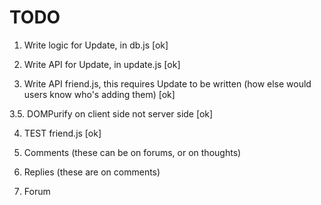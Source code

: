 # TODO

1. Write logic for Update, in db.js [ok]

2. Write API for Update, in update.js [ok]

3. Write API friend.js, this requires Update to be written (how else would users know who's adding them) [ok]

3.5. DOMPurify on client side not server side [ok]

4. TEST friend.js [ok]

5. Comments (these can be on forums, or on thoughts)

6. Replies (these are on comments)

7. Forum